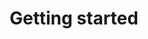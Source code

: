 ---
layout: default
title: Getting started
grand_parent: App navigation
nav_order: 2
parent: Navigation component
---